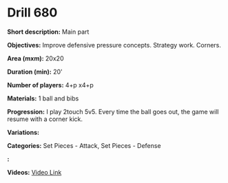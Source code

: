 # Drill 680

**Short description:**
Main part

**Objectives:**
Improve defensive pressure concepts. Strategy work. Corners.

**Area (mxm):**
20x20

**Duration (min):**
20'

**Number of players:**
4+p x4+p

**Materials:**
1 ball and bibs

**Progression:**
I play 2touch 5v5. Every time the ball goes out, the game will resume with a corner kick.

**Variations:**


**Categories:**
Set Pieces - Attack, Set Pieces - Defense

**:**


**Videos:**
[Video Link](https://www.youtube.com/embed/8rR1TJ04W9E)

